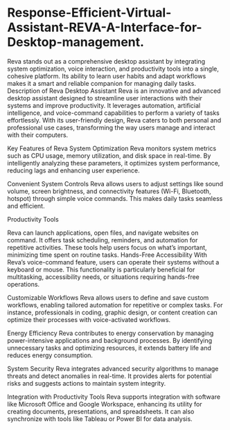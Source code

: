 # Response-Efficient-Virtual-Assistant-REVA-A-Interface-for-Desktop-management.
Reva stands out as a comprehensive desktop assistant by integrating system optimization, voice interaction, and productivity tools into a single, cohesive platform. Its ability to learn user habits and adapt workflows makes it a smart and reliable companion for managing daily tasks.  
Description of Reva Desktop Assistant
Reva is an innovative and advanced desktop assistant designed to streamline user interactions with their systems and improve productivity. It leverages automation, artificial intelligence, and voice-command capabilities to perform a variety of tasks effortlessly. With its user-friendly design, Reva caters to both personal and professional use cases, transforming the way users manage and interact with their computers.

Key Features of Reva
System Optimization
Reva monitors system metrics such as CPU usage, memory utilization, and disk space in real-time. By intelligently analyzing these parameters, it optimizes system performance, reducing lags and enhancing user experience.

Convenient System Controls
Reva allows users to adjust settings like sound volume, screen brightness, and connectivity features (Wi-Fi, Bluetooth, hotspot) through simple voice commands. This makes daily tasks seamless and efficient.

Productivity Tools

Reva can launch applications, open files, and navigate websites on command.
It offers task scheduling, reminders, and automation for repetitive activities.
These tools help users focus on what’s important, minimizing time spent on routine tasks.
Hands-Free Accessibility
With Reva’s voice-command feature, users can operate their systems without a keyboard or mouse. This functionality is particularly beneficial for multitasking, accessibility needs, or situations requiring hands-free operations.

Customizable Workflows
Reva allows users to define and save custom workflows, enabling tailored automation for repetitive or complex tasks. For instance, professionals in coding, graphic design, or content creation can optimize their processes with voice-activated workflows.

Energy Efficiency
Reva contributes to energy conservation by managing power-intensive applications and background processes. By identifying unnecessary tasks and optimizing resources, it extends battery life and reduces energy consumption.

System Security
Reva integrates advanced security algorithms to manage threats and detect anomalies in real-time. It provides alerts for potential risks and suggests actions to maintain system integrity.

Integration with Productivity Tools
Reva supports integration with software like Microsoft Office and Google Workspace, enhancing its utility for creating documents, presentations, and spreadsheets. It can also synchronize with tools like Tableau or Power BI for data analysis.
